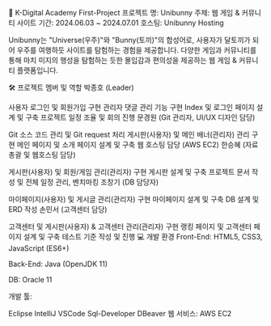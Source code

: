 📌 K-Digital Academy First-Project
프로젝트 명: Unibunny
주제: 웹 게임 & 커뮤니티 사이트
기간: 2024.06.03 ~ 2024.07.01
호스팅: Unibunny Hosting

Unibunny는 "Universe(우주)"와 "Bunny(토끼)"의 합성어로, 사용자가 달토끼가 되어 우주를 여행하듯 사이트를 탐험하는 경험을 제공합니다. 다양한 게임과 커뮤니티를 통해 마치 미지의 행성을 탐험하는 듯한 몰입감과 편의성을 제공하는 웹 게임 & 커뮤니티 플랫폼입니다.

🛠 프로젝트 멤버 및 역할
박종호 (Leader)

사용자 로그인 및 회원가입 구현
관리자 댓글 관리 기능 구현
Index 및 로그인 페이지 설계 및 구축
프로젝트 일정 조율 및 회의 진행
문경원 (Git 관리자, UI/UX 디자인 담당)

Git 소스 코드 관리 및 Git request 처리
게시판(사용자) 및 메인 배너(관리자) 관리 구현
메인 페이지 및 소개 페이지 설계 및 구축
웹 호스팅 담당 (AWS EC2)
한승혜 (자료 총괄 및 웹호스팅 담당)

게시판(사용자) 및 회원/게임 관리(관리자) 구현
게시판 설계 및 구축
프로젝트 문서 작성 및 전체 일정 관리, 벤치마킹
조창기 (DB 담당자)

마이페이지(사용자) 및 게시글 관리(관리자) 구현
마이페이지 설계 및 구축
DB 설계 및 ERD 작성
손민서 (고객센터 담당)

고객센터 및 게시판(사용자) & 고객센터 관리(관리자) 구현
랭킹 페이지 및 고객센터 페이지 설계 및 구축
테스트 기준 작성 및 진행
💻 개발 환경
Front-End: HTML5, CSS3, JavaScript (ES6+)

Back-End: Java (OpenJDK 11)

DB: Oracle 11

개발 툴:

Eclipse
IntelliJ
VSCode
Sql-Developer
DBeaver
웹 서비스: AWS EC2
